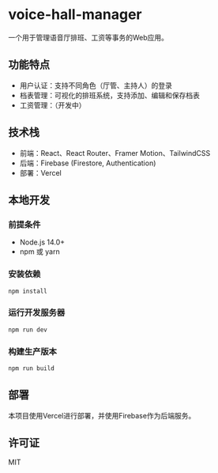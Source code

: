 # voice-hall-manager

一个用于管理语音厅排班、工资等事务的Web应用。

## 功能特点

- 用户认证：支持不同角色（厅管、主持人）的登录
- 档表管理：可视化的排班系统，支持添加、编辑和保存档表
- 工资管理：（开发中）

## 技术栈

- 前端：React、React Router、Framer Motion、TailwindCSS
- 后端：Firebase (Firestore, Authentication)
- 部署：Vercel

## 本地开发

### 前提条件

- Node.js 14.0+
- npm 或 yarn

### 安装依赖

```bash
npm install
```

### 运行开发服务器

```bash
npm run dev
```

### 构建生产版本

```bash
npm run build
```

## 部署

本项目使用Vercel进行部署，并使用Firebase作为后端服务。

## 许可证

MIT
